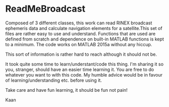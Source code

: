 # ReadMeBroadcast

Composed of 3 different classes, this work can read RINEX broadcast ephemeris data and calculate navigation elements for a satellite.This set of files are rather easy to use and understand. Functions that are used are defined from scratch and dependence on built-in MATLAB functions is kept to a minimum. The code works on MATLAB 2015a without any hiccup.

This sort of information is rather hard to reach although it should not be.

It took quite some time to learn/understant/code this thing. I'm sharing it so you, stranger, should have an easier time learning it. You are free to do whatever you want to with this code. My humble advice would be in favour of learning/understanding etc. before using it.

Take care and have fun learning, it should be fun not pain!

Kaan

